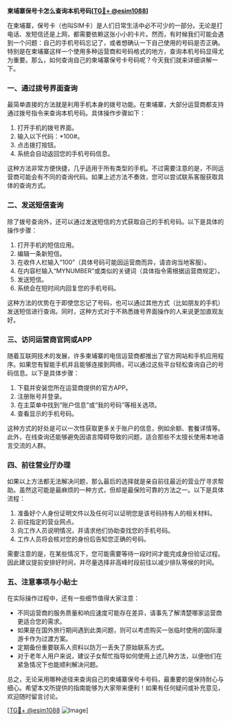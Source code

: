 **柬埔寨保号卡怎么查询本机号码[[TG💪+ @esim1088](https://t.me/s/esim1088)]**

在柬埔寨，保号卡（也叫SIM卡）是人们日常生活中必不可少的一部分。无论是打电话、发短信还是上网，都需要依赖这张小小的卡片。然而，有时候我们可能会遇到一个问题：自己的手机号码忘记了，或者想确认一下自己使用的号码是否正确。特别是在柬埔寨这样一个使用多种运营商和号码格式的地方，查询本机号码显得尤为重要。那么，如何查询自己的柬埔寨保号卡号码呢？今天我们就来详细讲解一下。

### 一、通过拨号界面查询

最简单直接的方法就是利用手机本身的拨号功能。在柬埔寨，大部分运营商都支持通过拨号指令来查询本机号码。具体操作步骤如下：

1. 打开手机的拨号界面。
2. 输入以下代码：*100#。
3. 点击拨打按钮。
4. 系统会自动返回您的手机号码信息。

这种方法非常方便快捷，几乎适用于所有类型的手机。不过需要注意的是，不同运营商可能会有不同的查询代码。如果上述方法不奏效，您可以尝试联系客服获取具体的查询方式。

### 二、发送短信查询

除了拨号查询外，还可以通过发送短信的方式获取自己的手机号码。以下是具体的操作步骤：

1. 打开手机的短信应用。
2. 编辑一条新短信。
3. 在收件人栏输入“100”（具体号码可能因运营商而异，请咨询当地客服）。
4. 在内容栏输入“MYNUMBER”或类似的关键词（具体指令需根据运营商规定）。
5. 发送短信。
6. 系统会在短时间内回复您的手机号码。

这种方法的优势在于即使您忘记了号码，也可以通过其他方式（比如朋友的手机）发送短信进行查询。同时，这种方式对于不熟悉拨号界面操作的人来说更加直观友好。

### 三、访问运营商官网或APP

随着互联网技术的发展，许多柬埔寨的电信运营商都推出了官方网站和手机应用程序。如果您有智能手机并且能够连接到网络，可以通过这些平台轻松查询自己的号码信息。以下是具体步骤：

1. 下载并安装您所在运营商提供的官方APP。
2. 注册账号并登录。
3. 在主菜单中找到“账户信息”或“我的号码”等相关选项。
4. 查看显示的手机号码。

这种方式的好处是可以一次性获取更多关于账户的信息，例如余额、套餐详情等。此外，在线查询还能够避免因语言障碍导致的问题，适合那些不太擅长使用本地语言交流的人群。

### 四、前往营业厅办理

如果以上方法都无法解决问题，那么最后的选择就是亲自前往最近的营业厅寻求帮助。虽然这可能是最麻烦的一种方式，但却是最保险可靠的方法之一。以下是具体流程：

1. 准备好个人身份证明文件以及任何可以证明您是该号码持有人的相关材料。
2. 前往指定的营业网点。
3. 向工作人员说明情况，并请求他们协助查找您的手机号码。
4. 工作人员将会核对您的身份后告知您正确的号码。

需要注意的是，在某些情况下，您可能需要等待一段时间才能完成身份验证过程。因此建议提前安排好时间，并尽量选择非高峰时段前往以减少排队等候的时间。

### 五、注意事项与小贴士

在实际操作过程中，还有一些细节值得大家注意：

- 不同运营商的服务质量和响应速度可能存在差异，请事先了解清楚哪家运营商更适合您的需求。
- 如果是在国外旅行期间遇到此类问题，则可以考虑购买一张临时使用的国际漫游卡作为过渡方案。
- 定期备份重要联系人资料以防万一丢失了原始联系方式。
- 对于老年人用户来说，建议子女帮忙指导如何使用上述几种方法，以便他们在紧急情况下也能顺利解决问题。

总之，无论采用哪种途径来查询自己的柬埔寨保号卡号码，最重要的是保持耐心与细心。希望本文所提供的指南能够为大家带来便利！如果有任何疑问或补充意见，欢迎随时留言讨论。

[[TG💪+ @esim1088](https://t.me/s/esim1088) ![Image](https://i.postimg.cc/4NQfJmqS/Snipaste-2025-05-13-00-14-12.png)]